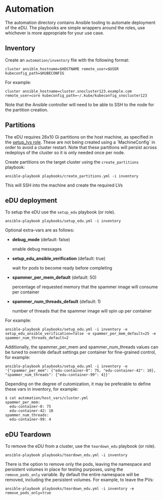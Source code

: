 # Automation

The automation directory contains Ansible tooling to automate deployment of the eDU. The playbooks are simple wrappers around the roles, use whichever is more appropriate for your use case.

## Inventory

Create an `automation/inventory` file with the following format:

```
cluster ansible_hostname=$HOSTNAME remote_user=$USER kubeconfig_path=$KUBECONFIG
```

For example:

```
cluster ansible_hostname=cluster.snocluster123.example.com remote_user=core kubeconfig_path=~/.kube/kubeconfig_snocluster123
```

Note that the Ansible controller will need to be able to SSH to the node for the partition creation.

## Partitions

The eDU requires 26x10 Gi partitions on the host machine, as specified in the [setup_lvs role](automation/roles/setup_lvs/defaults/main.yml`). These are not being created using a `MachineConfig` in order to avoid a cluster restart. Note that these partitions will persist across redeploys of the cluster so it is only needed once per node.

Create partitions on the target cluster using the `create_partitions` playbook:

```shell
ansible-playbook playbooks/create_partitions.yml -i inventory
```

This will SSH into the machine and create the required LVs

## eDU deployment

To setup the eDU use the `setup_edu` playbook (or role).

```shell
ansible-playbook playbooks/setup_edu.yml -i inventory
```

Optional extra-vars are as follows:

- **debug_mode** (default: false)

  enable debug messages

- **setup_edu_ansible_verification** (default: true)

  wait for pods to become ready before completing 

- **spammer_per_mem_default** (default: 50)

  percentage of requested memory that the spammer image will consume per container

- **spammer_num_threads_default** (default: 1)

  number of threads that the spammer image will spin up per container

For example:
```shell
ansible-playbook playbooks/setup_edu.yml -i inventory -e setup_edu_ansible_verification=false -e spammer_per_mem_default=25 -e spammer_num_threads_default=2
```

Additionally, the spammer_per_mem and spammer_num_threads values can be tuned to override default settings per container for fine-grained control, for example:

```shell
ansible-playbook playbooks/setup_edu.yml -i inventory -e '{"spammer_per_mem": {"edu-container-0": 75, "edu-container-42": 10}, "spammer_num_threads": {"edu-container-99": 4}}'
```

Depending on the degree of cutomization, it may be preferable to define these vars in inventory, for example:

```shell
$ cat automation/host_vars/cluster.yml
spammer_per_mem:
  edu-container-0: 75
  edu-container-42: 10
spammer_num_threads:
  edu-container-99: 4
```

## eDU Teardown

To remove the eDU from a cluster, use the `teardown_edu` playbook (or role).

```shell
ansible-playbook playbooks/teardown_edu.yml -i inventory
```

There is the option to remove only the pods, leaving the namespace and persistent volumes in place for testing purposes, using the `remove_pods_only` variable. By default the entire namespace will be removed, including the persistent volumes. For example, to leave the PVs:

```shell
ansible-playbook playbooks/teardown_edu.yml -i inventory -e remove_pods_only=true
```
